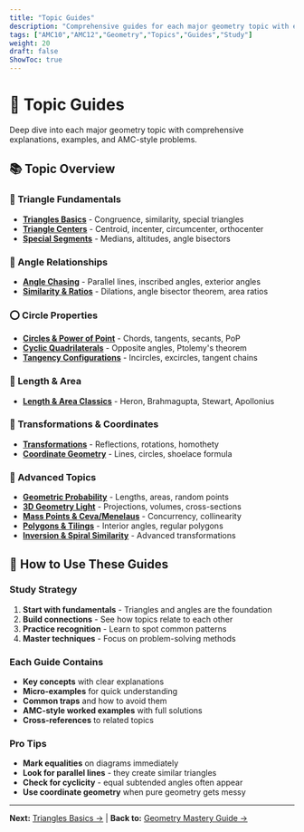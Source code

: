 ```yaml
---
title: "Topic Guides"
description: "Comprehensive guides for each major geometry topic with examples, traps, and AMC-style problems."
tags: ["AMC10","AMC12","Geometry","Topics","Guides","Study"]
weight: 20
draft: false
ShowToc: true
---
```


# 🧭 Topic Guides

Deep dive into each major geometry topic with comprehensive explanations, examples, and AMC-style problems.

## 📚 Topic Overview

### 🔺 Triangle Fundamentals
- [**Triangles Basics**](triangles-basics) - Congruence, similarity, special triangles
- [**Triangle Centers**](triangle-centers) - Centroid, incenter, circumcenter, orthocenter
- [**Special Segments**](special-segments-in-triangles) - Medians, altitudes, angle bisectors

### 📐 Angle Relationships  
- [**Angle Chasing**](angle-chasing) - Parallel lines, inscribed angles, exterior angles
- [**Similarity & Ratios**](similarity-and-ratios) - Dilations, angle bisector theorem, area ratios

### ⭕ Circle Properties
- [**Circles & Power of Point**](circles-and-power-of-a-point) - Chords, tangents, secants, PoP
- [**Cyclic Quadrilaterals**](cyclic-quadrilaterals) - Opposite angles, Ptolemy's theorem
- [**Tangency Configurations**](tangency-configurations) - Incircles, excircles, tangent chains

### 📏 Length & Area
- [**Length & Area Classics**](length-area-classics) - Heron, Brahmagupta, Stewart, Apollonius

### 🔄 Transformations & Coordinates
- [**Transformations**](transformations) - Reflections, rotations, homothety
- [**Coordinate Geometry**](coordinate-geometry) - Lines, circles, shoelace formula

### 🎲 Advanced Topics
- [**Geometric Probability**](geometric-probability) - Lengths, areas, random points
- [**3D Geometry Light**](3d-geometry-light) - Projections, volumes, cross-sections
- [**Mass Points & Ceva/Menelaus**](mass-points-and-ceva-menelaus) - Concurrency, collinearity
- [**Polygons & Tilings**](polygons-and-tilings) - Interior angles, regular polygons
- [**Inversion & Spiral Similarity**](inversion-and-spiral-similarity) - Advanced transformations

## 🎯 How to Use These Guides

### Study Strategy
1. **Start with fundamentals** - Triangles and angles are the foundation
2. **Build connections** - See how topics relate to each other
3. **Practice recognition** - Learn to spot common patterns
4. **Master techniques** - Focus on problem-solving methods

### Each Guide Contains
- **Key concepts** with clear explanations
- **Micro-examples** for quick understanding
- **Common traps** and how to avoid them
- **AMC-style worked examples** with full solutions
- **Cross-references** to related topics

### Pro Tips
- **Mark equalities** on diagrams immediately
- **Look for parallel lines** - they create similar triangles
- **Check for cyclicity** - equal subtended angles often appear
- **Use coordinate geometry** when pure geometry gets messy

---

**Next:** [Triangles Basics →](triangles-basics) | **Back to:** [Geometry Mastery Guide →](../)
